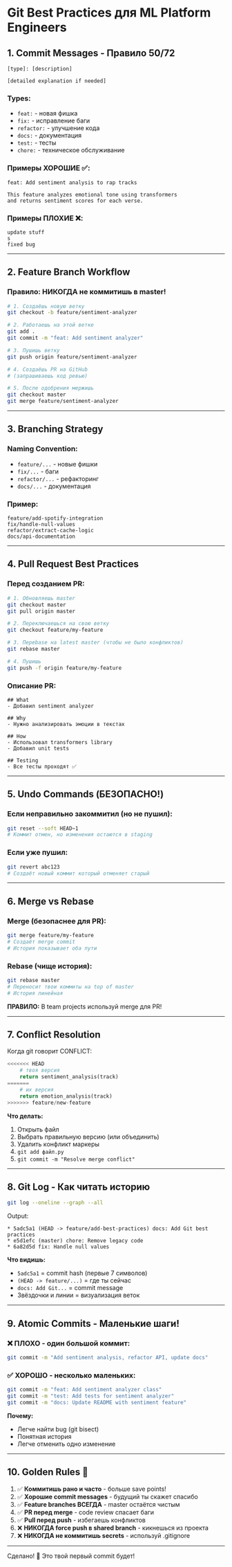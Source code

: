 # Git Best Practices для ML Platform Engineers

## 1. Commit Messages - Правило 50/72

```
[type]: [description]

[detailed explanation if needed]
```

### Types:
- `feat:` - новая фишка
- `fix:` - исправление баги
- `refactor:` - улучшение кода
- `docs:` - документация
- `test:` - тесты
- `chore:` - техническое обслуживание

### Примеры ХОРОШИЕ ✅:
```
feat: Add sentiment analysis to rap tracks

This feature analyzes emotional tone using transformers
and returns sentiment scores for each verse.
```

### Примеры ПЛОХИЕ ❌:
```
update stuff
s
fixed bug
```

---

## 2. Feature Branch Workflow

### Правило: НИКОГДА не коммитишь в master!

```bash
# 1. Создаёшь новую ветку
git checkout -b feature/sentiment-analyzer

# 2. Работаешь на этой ветке
git add .
git commit -m "feat: Add sentiment analyzer"

# 3. Пушишь ветку
git push origin feature/sentiment-analyzer

# 4. Создаёшь PR на GitHub
# (запрашиваешь код ревью)

# 5. После одобрения мержишь
git checkout master
git merge feature/sentiment-analyzer
```

---

## 3. Branching Strategy

### Naming Convention:
- `feature/...` - новые фишки
- `fix/...` - баги
- `refactor/...` - рефакторинг
- `docs/...` - документация

### Пример:
```
feature/add-spotify-integration
fix/handle-null-values
refactor/extract-cache-logic
docs/api-documentation
```

---

## 4. Pull Request Best Practices

### Перед созданием PR:
```bash
# 1. Обновляешь master
git checkout master
git pull origin master

# 2. Переключаешься на свою ветку
git checkout feature/my-feature

# 3. Переbase на latest master (чтобы не было конфликтов)
git rebase master

# 4. Пушишь
git push -f origin feature/my-feature
```

### Описание PR:
```
## What
- Добавил sentiment analyzer

## Why
- Нужно анализировать эмоции в текстах

## How
- Использовал transformers library
- Добавил unit tests

## Testing
- Все тесты проходят ✅
```

---

## 5. Undo Commands (БЕЗОПАСНО!)

### Если неправильно закоммитил (но не пушил):
```bash
git reset --soft HEAD~1
# Коммит отмен, но изменения остаются в staging
```

### Если уже пушил:
```bash
git revert abc123
# Создаёт новый коммит который отменяет старый
```

---

## 6. Merge vs Rebase

### Merge (безопаснее для PR):
```bash
git merge feature/my-feature
# Создаёт merge commit
# История показывает оба пути
```

### Rebase (чище история):
```bash
git rebase master
# Переносит твои коммиты на top of master
# История линейная
```

**ПРАВИЛО:** В team projects используй merge для PR!

---

## 7. Conflict Resolution

Когда git говорит CONFLICT:
```python
<<<<<<< HEAD
    # твоя версия
    return sentiment_analysis(track)
=======
    # их версия
    return emotion_analysis(track)
>>>>>>> feature/new-feature
```

**Что делать:**
1. Открыть файл
2. Выбрать правильную версию (или объединить)
3. Удалить конфликт маркеры
4. `git add файл.py`
5. `git commit -m "Resolve merge conflict"`

---

## 8. Git Log - Как читать историю

```bash
git log --oneline --graph --all
```

Output:
```
* 5adc5a1 (HEAD -> feature/add-best-practices) docs: Add Git best practices
* e5d1efc (master) chore: Remove legacy code
* 6a82d5d fix: Handle null values
```

**Что видишь:**
- `5adc5a1` = commit hash (первые 7 символов)
- `(HEAD -> feature/...)` = где ты сейчас
- `docs: Add Git...` = commit message
- Звёздочки и линии = визуализация веток

---

## 9. Atomic Commits - Маленькие шаги!

### ❌ ПЛОХО - один большой коммит:
```bash
git commit -m "Add sentiment analysis, refactor API, update docs"
```

### ✅ ХОРОШО - несколько маленьких:
```bash
git commit -m "feat: Add sentiment analyzer class"
git commit -m "test: Add tests for sentiment analyzer"
git commit -m "docs: Update README with sentiment feature"
```

**Почему:**
- Легче найти bug (git bisect)
- Понятная история
- Легче отменить одно изменение

---

## 10. Golden Rules 🌟

1. ✅ **Коммитишь рано и часто** - больше save points!
2. ✅ **Хорошие commit messages** - будущий ты скажет спасибо
3. ✅ **Feature branches ВСЕГДА** - master остаётся чистым
4. ✅ **PR перед merge** - code review спасает баги
5. ✅ **Pull перед push** - избегаешь конфликтов
6. ❌ **НИКОГДА force push в shared branch** - кикнешься из проекта
7. ❌ **НИКОГДА не коммитишь secrets** - используй .gitignore

---

Сделано! 🚀 Это твой первый commit будет!
